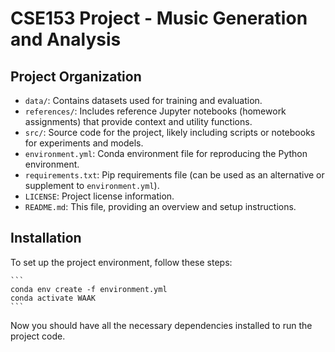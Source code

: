 # CSE153 Project - Music Generation and Analysis

## Project Organization

- `data/`: Contains datasets used for training and evaluation.
- `references/`: Includes reference Jupyter notebooks (homework assignments) that provide context and utility functions.
- `src/`: Source code for the project, likely including scripts or notebooks for experiments and models.
- `environment.yml`: Conda environment file for reproducing the Python environment.
- `requirements.txt`: Pip requirements file (can be used as an alternative or supplement to `environment.yml`).
- `LICENSE`: Project license information.
- `README.md`: This file, providing an overview and setup instructions.

## Installation

To set up the project environment, follow these steps:

    ```
    conda env create -f environment.yml
    conda activate WAAK
    ```

Now you should have all the necessary dependencies installed to run the project code.
